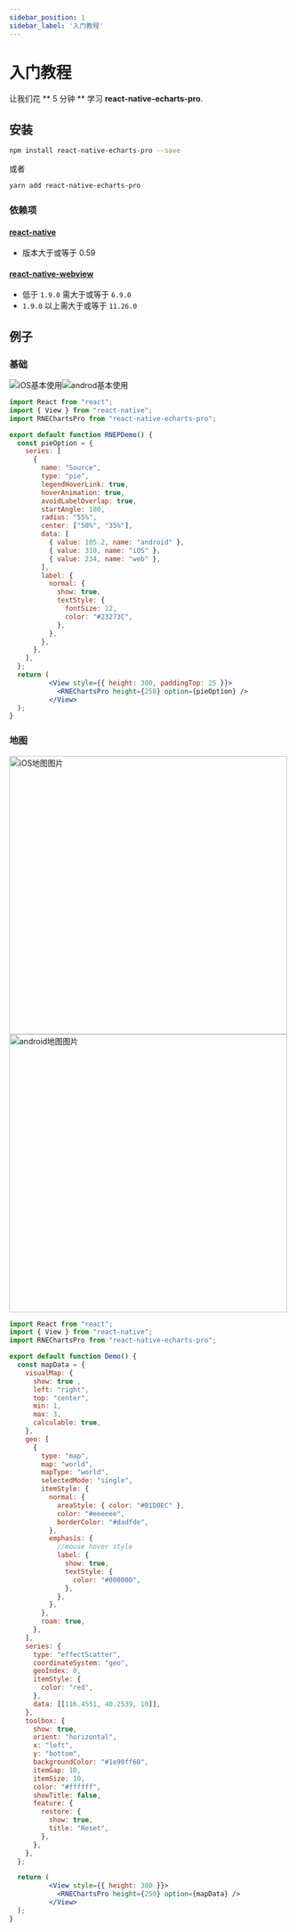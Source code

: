 ```yaml
---
sidebar_position: 1
sidebar_label: '入门教程'
---
```


# 入门教程

让我们花 ** 5 分钟 ** 学习 **react-native-echarts-pro**.

## 安装

```bash
npm install react-native-echarts-pro --save
```
或者
```bash
yarn add react-native-echarts-pro
```
### 依赖项
#### [react-native](https://reactnative.dev/) 
- 版本大于或等于 0.59

#### [react-native-webview](https://github.com/react-native-webview/react-native-webview/)
- 低于 `1.9.0` 需大于或等于 `6.9.0`
- `1.9.0` 以上需大于或等于 `11.26.0`

## 例子
### 基础
<img style={{height:400}} src="https://cdn.jsdelivr.net/gh/supervons/ImageLibrary@v1.0.0/react-native-echarts-pro/pieDemo.png" alt="iOS基本使用"/><img style={{height:400}} src="https://cdn.jsdelivr.net/gh/supervons/ImageLibrary@v1.0.0/react-native-echarts-pro/pieDemo_android.png" alt="androd基本使用" />

```jsx
import React from "react";
import { View } from "react-native";
import RNEChartsPro from "react-native-echarts-pro";

export default function RNEPDemo() {
  const pieOption = {
    series: [
      {
        name: "Source",
        type: "pie",
        legendHoverLink: true,
        hoverAnimation: true,
        avoidLabelOverlap: true,
        startAngle: 180,
        radius: "55%",
        center: ["50%", "35%"],
        data: [
          { value: 105.2, name: "android" },
          { value: 310, name: "iOS" },
          { value: 234, name: "web" },
        ],
        label: {
          normal: {
            show: true,
            textStyle: {
              fontSize: 12,
              color: "#23273C",
            },
          },
        },
      },
    ],
  };
  return (
          <View style={{ height: 300, paddingTop: 25 }}>
            <RNEChartsPro height={250} option={pieOption} />
          </View>
  );
}
```

### 地图
<img style={{height:400}} src="https://cdn.jsdelivr.net/gh/supervons/ImageLibrary@v1.0.0/react-native-echarts-pro/mapDemo.png" alt="iOS地图图片" height="500" align="bottom" /><img style={{height:400}} src="https://cdn.jsdelivr.net/gh/supervons/ImageLibrary@v1.0.0/react-native-echarts-pro/mapDemo_android.png" alt="android地图图片" height="500" align="bottom" />

```jsx
import React from "react";
import { View } from "react-native";
import RNEChartsPro from "react-native-echarts-pro";

export default function Demo() {
  const mapData = {
    visualMap: {
      show: true ,
      left: "right",
      top: "center",
      min: 1,
      max: 3,
      calculable: true,
    },
    geo: [
      {
        type: "map",
        map: "world",
        mapType: "world",
        selectedMode: "single",
        itemStyle: {
          normal: {
            areaStyle: { color: "#B1D0EC" },
            color: "#eeeeee",
            borderColor: "#dadfde",
          },
          emphasis: {
            //mouse hover style
            label: {
              show: true,
              textStyle: {
                color: "#000000",
              },
            },
          },
        },
        roam: true,
      },
    ],
    series: {
      type: "effectScatter",
      coordinateSystem: "geo",
      geoIndex: 0,
      itemStyle: {
        color: "red",
      },
      data: [[116.4551, 40.2539, 10]],
    },
    toolbox: {
      show: true,
      orient: "horizontal",
      x: "left",
      y: "bottom",
      backgroundColor: "#1e90ff60",
      itemGap: 10,
      itemSize: 10,
      color: "#ffffff",
      showTitle: false,
      feature: {
        restore: {
          show: true,
          title: "Reset",
        },
      },
    },
  };

  return (
          <View style={{ height: 300 }}>
            <RNEChartsPro height={250} option={mapData} />
          </View>
  );
}
```
